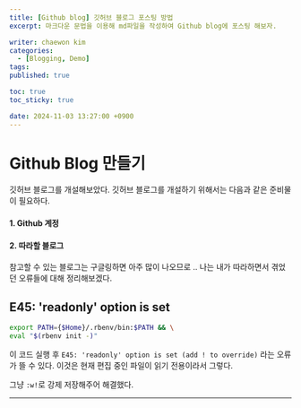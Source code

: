 ```yaml
---
title: [Github blog] 깃허브 블로그 포스팅 방법
excerpt: 마크다운 문법을 이용해 md파일을 작성하여 Github blog에 포스팅 해보자.

writer: chaewon kim
categories:
  - [Blogging, Demo]
tags: 
published: true

toc: true
toc_sticky: true

date: 2024-11-03 13:27:00 +0900
---
```


# Github Blog 만들기 

깃허브 블로그를 개설해보았다. 
깃허브 블로그를 개설하기 위해서는 다음과 같은 준비물이 필요하다. 

#### 1. Github 계정 
#### 2. 따라할 블로그 

참고할 수 있는 블로그는 구글링하면 아주 많이 나오므로 ..
나는 내가 따라하면서 겪었던 오류들에 대해 정리해보겠다. 


## E45: 'readonly' option is set 

```bash
export PATH={$Home}/.rbenv/bin:$PATH && \
eval "$(rbenv init -)"
```

이 코드 실행 후 `E45: 'readonly' option is set (add ! to override)` 라는 오류가 뜰 수 있다. 
이것은 현재 편집 중인 파일이 읽기 전용이라서 그렇다. 

그냥 `:w!`로 강제 저장해주어 해결했다. 

---